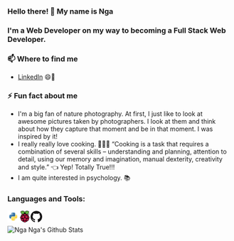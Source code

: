 ### Hello there! 👋 My name is Nga
### I'm a Web Developer on my way to becoming a Full Stack Web Developer.

### 📫 Where to find me
- [LinkedIn](http://linkedin.com/in/nga-nguyen-99282a146) 😄💼

### ⚡ Fun fact about me
- I'm a big fan of nature photography. 
At first, I just like to look at awesome pictures taken by photographers.
I look at them and think about how they capture that moment and be in that moment. I was inspired by it!
- I really really love cooking. 👩‍🍳🍳
“Cooking is a task that requires a combination of several skills – understanding and planning, attention to detail, using our memory and imagination, manual dexterity, creativity and style.” 	👈 Yep! Totally True!!!
- I am quite interested in psychology. 📚


### Languages and Tools:

[<img align="left" alt="HTML5" width="26px" src="https://raw.githubusercontent.com/github/explore/80688e429a7d4ef2fca1e82350fe8e3517d3494d/topics/python/python.png" />][python]
[<img align="left" alt="HTML5" width="26px" src="https://raw.githubusercontent.com/github/explore/80688e429a7d4ef2fca1e82350fe8e3517d3494d/topics/raspberry-pi/raspberry-pi.png" />][raspberry]
[<img align="left" alt="GitHub" width="26px" src="https://raw.githubusercontent.com/github/explore/78df643247d429f6cc873026c0622819ad797942/topics/github/github.png" />][github]


<br />
<br />

<img align="left" alt="Nga Nga's Github Stats" src="https://github-readme-stats.codestackr.vercel.app/api?username=nganganth&show_icons=true&hide_border=true&theme=nord" />

[python]: https://www.python.org/
[c#.net]: https://dotnet.microsoft.com/apps/aspnet
[js]:https://js.org/
[vuejs]:https://vuejs.org/
[java_spring]:https://spring.io/projects/spring-boot
[oracle]:https://www.oracle.com/index.html
[raspberry]: https://www.raspberrypi.org/
[github]: https://github.com/

